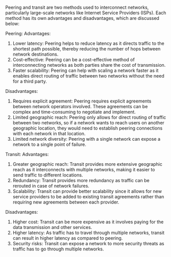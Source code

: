 Peering and transit are two methods used to interconnect networks, particularly large-scale networks like Internet Service Providers (ISPs). Each method has its own advantages and disadvantages, which are discussed below:

Peering:
Advantages:
1. Lower latency: Peering helps to reduce latency as it directs traffic to the shortest path possible, thereby reducing the number of hops between network destinations.
2. Cost-effective: Peering can be a cost-effective method of interconnecting networks as both parties share the cost of transmission.
3. Faster scalability: Peering can help with scaling a network faster as it enables direct routing of traffic between two networks without the need for a third party.

Disadvantages:
1. Requires explicit agreement: Peering requires explicit agreements between network operators involved. These agreements can be complex and time-consuming to negotiate and implement.
2. Limited geographic reach: Peering only allows for direct routing of traffic between two networks, so if a network wants to reach users on another geographic location, they would need to establish peering connections with each network in that location.
3. Limited network diversity: Peering with a single network can expose a network to a single point of failure.

Transit:
Advantages:
1. Greater geographic reach: Transit provides more extensive geographic reach as it interconnects with multiple networks, making it easier to send traffic to different locations.
2. Redundancy: Transit provides more redundancy as traffic can be rerouted in case of network failures.
3. Scalability: Transit can provide better scalability since it allows for new service providers to be added to existing transit agreements rather than requiring new agreements between each provider.

Disadvantages:
1. Higher cost: Transit can be more expensive as it involves paying for the data transmission and other services.
2. Higher latency: As traffic has to travel through multiple networks, transit can result in higher latency as compared to peering.
3. Security risks: Transit can expose a network to more security threats as traffic has to go through multiple networks.
